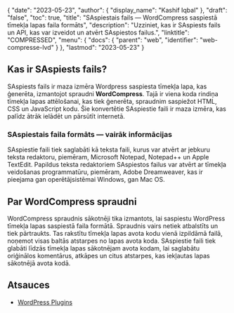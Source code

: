 {
  "date": "2023-05-23",
  "author": {
    "display_name": "Kashif Iqbal"
},
  "draft": "false",
  "toc": true,
  "title": "SAspiestais fails — WordCompress saspiestā tīmekļa lapas faila formāts",
  "description": "Uzziniet, kas ir SAspiests fails un API, kas var izveidot un atvērt SAspiestos failus.",
  "linktitle": "COMPRESSED",
  "menu": {
    "docs": {
      "parent": "web",
      "identifier": "web-compresse-lvd"
}
},
  "lastmod": "2023-05-23"
}

## Kas ir SAspiests fails?

SAspiests fails ir maza izmēra Wordpress saspiesta tīmekļa lapa, kas ģenerēta, izmantojot spraudni **WordCompress**. Tajā ir viena koda rindiņa tīmekļa lapas attēlošanai, kas tiek ģenerēta, spraudnim saspiežot HTML, CSS un JavaScript kodu. Šie konvertētie SAspiestie faili ir maza izmēra, kas palīdz ātrāk ielādēt un pārsūtīt internetā.

### SAspiestais faila formāts — vairāk informācijas

SAspiestie faili tiek saglabāti kā teksta faili, kurus var atvērt ar jebkuru teksta redaktoru, piemēram, Microsoft Notepad, Notepad++ un Apple TextEdit. Papildus teksta redaktoriem SAspiestos failus var atvērt ar tīmekļa veidošanas programmatūru, piemēram, Adobe Dreamweaver, kas ir pieejama gan operētājsistēmai Windows, gan Mac OS.

## Par WordCompress spraudni

WordCompress spraudnis sākotnēji tika izmantots, lai saspiestu WordPress tīmekļa lapas saspiestā faila formātā. Spraudnis vairs netiek atbalstīts un tiek pārtraukts. Tas rakstītu tīmekļa lapas avota kodu vienā izpildāmā failā, noņemot visas baltās atstarpes no lapas avota koda. SAspiestie faili tiek glabāti līdzās tīmekļa lapas sākotnējam avota kodam, lai saglabātu oriģinālos komentārus, atkāpes un citus atstarpes, kas iekļautas lapas sākotnējā avota kodā.

## Atsauces

 * [WordPress Plugins](https://wordpress.org/plugins/)
